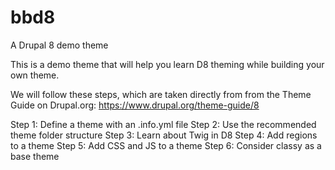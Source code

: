 # bbd8
A Drupal 8 demo theme

This is a demo theme that will help you learn D8 theming while building your own
theme.

We will follow these steps, which are taken directly from from the Theme Guide
on Drupal.org: https://www.drupal.org/theme-guide/8

Step 1: Define a theme with an .info.yml file
Step 2: Use the recommended theme folder structure
Step 3: Learn about Twig in D8
Step 4: Add regions to a theme
Step 5: Add CSS and JS to a theme
Step 6: Consider classy as a base theme
